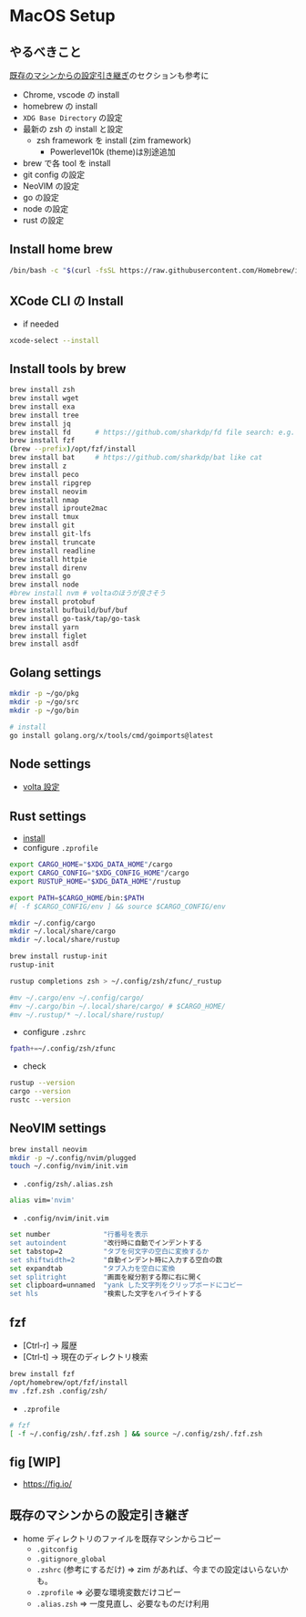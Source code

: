# MacOS Setup

## やるべきこと

[既存のマシンからの設定引き継ぎ](#既存のマシンからの設定引き継ぎ)のセクションも参考に

- Chrome, vscode の install
- homebrew の install
- `XDG Base Directory` の設定
- 最新の zsh の install と設定
  - zsh framework を install (zim framework)
    - Powerlevel10k (theme)は別途追加
- brew で各 tool を install
- git config の設定
- NeoVIM の設定
- go の設定
- node の設定
- rust の設定

## Install home brew

```sh
/bin/bash -c "$(curl -fsSL https://raw.githubusercontent.com/Homebrew/install/HEAD/install.sh)"
```

## XCode CLI の Install

- if needed

```sh
xcode-select --install
```

## Install tools by brew

```sh
brew install zsh
brew install wget
brew install exa
brew install tree
brew install jq
brew install fd      # https://github.com/sharkdp/fd file search: e.g. fd filename
brew install fzf
(brew --prefix)/opt/fzf/install
brew install bat     # https://github.com/sharkdp/bat like cat
brew install z
brew install peco
brew install ripgrep
brew install neovim
brew install nmap
brew install iproute2mac
brew install tmux
brew install git
brew install git-lfs
brew install truncate
brew install readline
brew install httpie
brew install direnv
brew install go
brew install node
#brew install nvm # voltaのほうが良さそう
brew install protobuf
brew install bufbuild/buf/buf
brew install go-task/tap/go-task
brew install yarn
brew install figlet
brew install asdf
```

## Golang settings

```sh
mkdir -p ~/go/pkg
mkdir -p ~/go/src
mkdir -p ~/go/bin

# install
go install golang.org/x/tools/cmd/goimports@latest
```

## Node settings

- [volta 設定](../nodejs/version-manager.md)

## Rust settings

- [install](https://rust-lang.github.io/rustup/installation/index.html)
- configure `.zprofile`

```sh
export CARGO_HOME="$XDG_DATA_HOME"/cargo
export CARGO_CONFIG="$XDG_CONFIG_HOME"/cargo
export RUSTUP_HOME="$XDG_DATA_HOME"/rustup

export PATH=$CARGO_HOME/bin:$PATH
#[ -f $CARGO_CONFIG/env ] && source $CARGO_CONFIG/env
```

```sh
mkdir ~/.config/cargo
mkdir ~/.local/share/cargo
mkdir ~/.local/share/rustup

brew install rustup-init
rustup-init

rustup completions zsh > ~/.config/zsh/zfunc/_rustup

#mv ~/.cargo/env ~/.config/cargo/
#mv ~/.cargo/bin ~/.local/share/cargo/ # $CARGO_HOME/
#mv ~/.rustup/* ~/.local/share/rustup/
```

- configure `.zshrc`

```sh
fpath+=~/.config/zsh/zfunc
```

- check

```sh
rustup --version
cargo --version
rustc --version
```

## NeoVIM settings

```sh
brew install neovim
mkdir -p ~/.config/nvim/plugged
touch ~/.config/nvim/init.vim
```

- `.config/zsh/.alias.zsh`

```sh
alias vim='nvim'
```

- `.config/nvim/init.vim`

```sh
set number             "行番号を表示
set autoindent         "改行時に自動でインデントする
set tabstop=2          "タブを何文字の空白に変換するか
set shiftwidth=2       "自動インデント時に入力する空白の数
set expandtab          "タブ入力を空白に変換
set splitright         "画面を縦分割する際に右に開く
set clipboard=unnamed  "yank した文字列をクリップボードにコピー
set hls                "検索した文字をハイライトする
```

## fzf

- [Ctrl-r] -> 履歴
- [Ctrl-t] -> 現在のディレクトリ検索

```bash
brew install fzf
/opt/homebrew/opt/fzf/install
mv .fzf.zsh .config/zsh/
```

- `.zprofile`

```sh
# fzf
[ -f ~/.config/zsh/.fzf.zsh ] && source ~/.config/zsh/.fzf.zsh
```

## fig [WIP]

- <https://fig.io/>

## 既存のマシンからの設定引き継ぎ

- home ディレクトリのファイルを既存マシンからコピー
  - `.gitconfig`
  - `.gitignore_global`
  - `.zshrc` (参考にするだけ) => zim があれば、今までの設定はいらないかも。
  - `.zprofile` => 必要な環境変数だけコピー
  - `.alias.zsh` => 一度見直し、必要なものだけ利用
